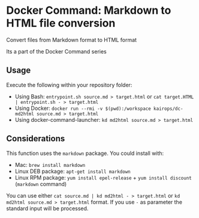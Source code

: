 # Docker Command: Markdown to HTML file conversion

Convert files from Markdown format to HTML format

Its a part of the Docker Command series

## Usage

Execute the following within your repository folder:

- Using Bash: `entrypoint.sh source.md > target.html` or `cat target.HTML | entrypoint.sh - > target.html`
- Using Docker: `docker run --rmi -v $(pwd):/workspace kairops/dc-md2html source.md > target.html`
- Using docker-command-launcher: `kd md2html source.md > target.html`

## Considerations

This function uses the `markdown` package. You could install with:

- Mac: `brew install markdown`
- Linux DEB package: `apt-get install markdown`
- Linux RPM package:  `yum install epel-release` + `yum install discount` (`markdown` command)

You can use either `cat source.md | kd md2html - > target.html` or `kd md2html source.md > target.html` format. If you use `-` as parameter the standard input will be processed.
